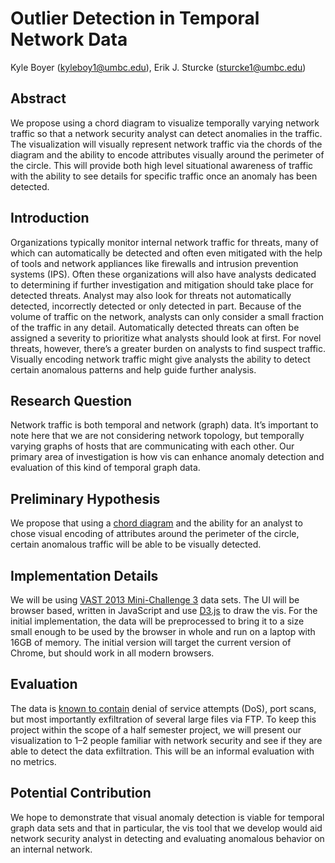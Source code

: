 # Outlier Detection in Temporal Network Data

Kyle Boyer (kyleboy1@umbc.edu), Erik J. Sturcke (sturcke1@umbc.edu)

## Abstract

We propose using a chord diagram to visualize temporally varying network
traffic so that a network security analyst can detect anomalies in the traffic.
The visualization will visually represent network traffic via the chords of the
diagram and the ability to encode attributes visually around the perimeter of
the circle. This will provide both high level situational awareness of traffic
with the ability to see details for specific traffic once an anomaly has been
detected.

## Introduction

Organizations typically monitor internal network traffic for threats, many of
which can automatically be detected and often even mitigated with the help of
tools and network appliances like firewalls and intrusion prevention systems
(IPS). Often these organizations will also have analysts dedicated to
determining if further investigation and mitigation should take place for
detected threats. Analyst may also look for threats not automatically detected,
incorrectly detected or only detected in part. Because of the volume of traffic
on the network, analysts can only consider a small fraction of the traffic in
any detail. Automatically detected threats can often be assigned a severity to
prioritize what analysts should look at first. For novel threats, however,
there’s a greater burden on analysts to find suspect traffic. Visually encoding
network traffic might give analysts the ability to detect certain anomalous
patterns and help guide further analysis. 

## Research Question

Network traffic is both temporal and network (graph) data. It’s important to
note here that we are not considering network topology, but temporally varying
graphs of hosts that are communicating with each other. Our primary area of
investigation is how vis can enhance anomaly detection and evaluation of this
kind of temporal graph data.

## Preliminary Hypothesis

We propose that using a [chord diagram](https://en.wikipedia.org/wiki/Chord_diagram)
and the ability for an analyst to chose visual encoding of attributes around
the perimeter of the circle, certain anomalous traffic will be able to be
visually detected.

## Implementation Details

We will be using [VAST 2013 Mini-Challenge 3](http://vacommunity.org/VAST+Challenge+2013%3A+Mini-Challenge+3)
data sets. The UI will be browser based, written in JavaScript and use
[D3.js](https://d3js.org/) to draw the vis. For the initial implementation, the
data will be preprocessed to bring it to a size small enough to be used by the
browser in whole and run on a laptop with 16GB of memory. The initial version
will target the current version of Chrome, but should work in all modern
browsers.

## Evaluation

The data is [known to
contain](https://www.researchgate.net/publication/257942320_VAST_Challenge_2013_Situation_Awareness_and_Prospective_Analysis)
denial of service attempts (DoS), port scans, but most importantly exfiltration
of several large files via FTP. To keep this project within the scope of a half
semester project, we will present our visualization to 1–2 people familiar with
network security and see if they are able to detect the data exfiltration. This
will be an informal evaluation with no metrics.

## Potential Contribution

We hope to demonstrate that visual anomaly detection is viable for temporal
graph data sets and that in particular, the vis tool that we develop would aid
network security analyst in detecting and evaluating anomalous behavior on an
internal network. 
